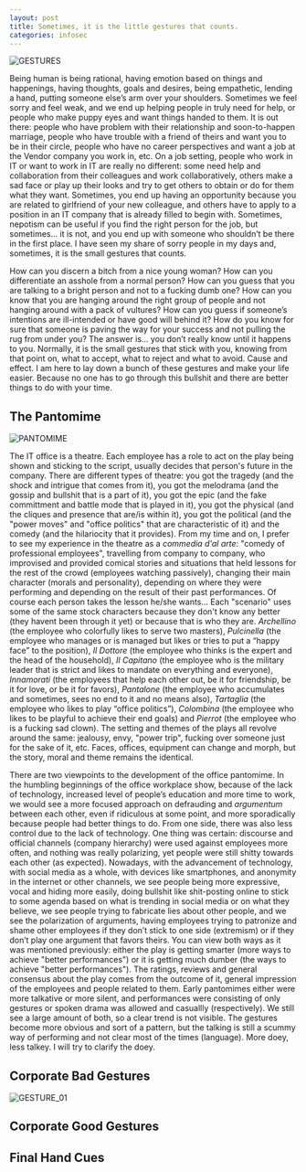 ```yaml
---
layout: post
title: Sometimes, it is the little gestures that counts.
categories: infosec
---
```


![GESTURES](https://dcgc.io/gestures.png)

Being human is being rational, having emotion based on things and happenings, having thoughts, goals and desires, being empathetic, lending a hand, putting someone else’s arm over your shoulders. Sometimes we feel sorry and feel weak, and we end up helping people in truly need for help, or people who make puppy eyes and want things handed to them. It is out there: people who have problem with their relationship and soon-to-happen marriage, people who have trouble with a friend of theirs and want you to be in their circle, people who have no career perspectives and want a job at the Vendor company you work in, etc. On a job setting, people who work in IT or want to work in IT are really no different: some need help and collaboration from their colleagues and work collaboratively, others make a sad face or play up their looks and try to get others to obtain or do for them what they want. Sometimes, you end up having an opportunity because you are related to girlfriend of your new colleague, and others have to apply to a position in an IT company that is already filled to begin with. Sometimes, nepotism can be useful if you find the right person for the job, but sometimes… it is not, and you end up with someone who shouldn’t be there in the first place. I have seen my share of sorry people in my days and, sometimes, it is the small gestures that counts.

How can you discern a bitch from a nice young woman? How can you differentiate an asshole from a normal person? How can you guess that you are talking to a bright person and not to a fucking dumb one? How can you know that you are hanging around the right group of people and not hanging around with a pack of vultures? How can you guess if someone’s intentions are ill-intended or have good will behind it? How do you know for sure that someone is paving the way for your success and not pulling the rug from under you? The answer is... you don’t really know until it happens to you. Normally, it is the small gestures that stick with you, knowing from that point on, what to accept, what to reject and what to avoid. Cause and effect. I am here to lay down a bunch of these gestures and make your life easier. Because no one has to go through this bullshit and there are better things to do with your time.

## The Pantomime

![PANTOMIME](https://dcgc.io/pantomime.png)

The IT office is a theatre. Each employee has a role to act on the play being shown and sticking to the script, usually decides that person's future in the company. There are different types of theatre: you got the tragedy (and the shock and intrigue that comes from it), you got the melodrama (and the gossip and bullshit that is a part of it), you got the epic (and the fake committment and battle mode that is played in it), you got the physical (and the cliques and presence that are/is within it), you got the political (and the "power moves" and "office politics" that are characteristic of it) and the comedy (and the hilariocity that it provides). From my time and on, I prefer to see my experience in the theatre as a *commedia d'al arte*: "comedy of professional employees",  travelling from company to company, who improvised and provided comical stories and situations that held lessons for the rest of the crowd (employees watching passively), changing their main character (morals and personality), depending on where they were performing and depending on the result of their past performances. Of course each person takes the lesson he/she wants... Each "scenario" uses some of the same stock characters because they don't know any better (they havent been through it yet) or because that is who they are. _Archellino_ (the employee who colorfully likes to serve two masters), _Pulcinella_ (the employee who manages or is managed but likes or tries to put a “happy face” to the position), _Il Dottore_ (the employee who thinks is the expert and the head of the household), _Il Capitano_ (the employee who is the military leader that is strict and likes to mandate on everything and everyone), _Innamorati_ (the employees that help each other out, be it for friendship, be it for love, or be it for favors), _Pantalone_ (the employee who accumulates and sometimes, sees no end to it and no means also), _Tartaglia_ (the employee who likes to play “office politics”), _Colombina_ (the employee who likes to be playful to achieve their end goals) and _Pierrot_ (the employee who is a fucking sad clown). The setting and themes of the plays all revolve around the same: jealousy, envy, "power trip", fucking over someone just for the sake of it, etc. Faces, offices, equipment can change and morph, but the story, moral and theme remains the identical.

There are two viewpoints to the development of the office pantomime. In the humbling beginnings of the office workplace show, because of the lack of technology, increased level of people’s education and more time to work, we would see a more focused approach on defrauding and _argumentum_ between each other, even if ridiculous at some point, and more sporadically because people had better things to do. From one side, there was also less control due to the lack of technology. One thing was certain: discourse and official channels (company hierarchy) were used against employees more often, and nothing was really polarizing, yet people were still shitty towards each other (as expected). Nowadays, with the advancement of technology, with social media as a whole, with devices like smartphones, and anonymity in the internet or other channels, we see people being more expressive, vocal and hiding more easily, doing bullshit like shit-posting online to stick to some agenda based on what is trending in social media or on what they believe, we see people trying to fabricate lies about other people, and we see the polarization of arguments, having employees trying to patronize and shame other employees if they don’t stick to one side (extremism) or if they don’t play one argument that favors theirs. You can view both ways as it was mentioned previously: either the play is getting smarter (more ways to achieve "better performances") or it is getting much dumber (the ways to achieve "better performances"). The ratings, reviews and general consensus about the play comes from the outcome of it, general impression of the employees and people related to them. Early pantomimes either were more talkative or more silent, and performances were consisting of only gestures or spoken drama was allowed and casuallly (respectively). We still see a large amount of both, so a clear trend is not visible. The gestures become more obvious and sort of a pattern, but the talking is still a scummy way of performing and not clear most of the times (language). More doey, less talkey. I will try to clarify the doey.

## Corporate Bad Gestures


![GESTURE_01](https://dcgc.io/gesture_01.png)



## Corporate Good Gestures


## Final Hand Cues
